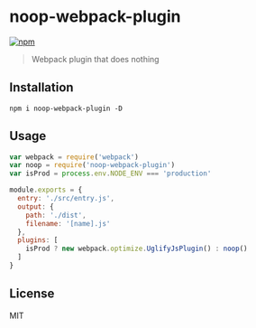 # noop-webpack-plugin
[![npm](https://img.shields.io/npm/v/noop-webpack-plugin.svg)](https://www.npmjs.com/package/noop-webpack-plugin)

> Webpack plugin that does nothing

## Installation
```shell
npm i noop-webpack-plugin -D
```

## Usage
```javascript
var webpack = require('webpack')
var noop = require('noop-webpack-plugin')
var isProd = process.env.NODE_ENV === 'production'

module.exports = {
  entry: './src/entry.js',
  output: {
    path: './dist',
    filename: '[name].js'
  },
  plugins: [
    isProd ? new webpack.optimize.UglifyJsPlugin() : noop()
  ]
}
```

## License
MIT
